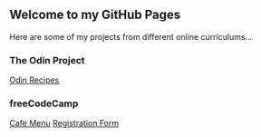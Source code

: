 ## Welcome to my GitHub Pages

Here are some of my projects from different online curriculums... 

### The Odin Project

[Odin Recipes](https://thorwine.github.io/odin-recipes/)

### freeCodeCamp

[Cafe Menu](https://thorwine.github.io/fCC-002-RWD-CafeMenu/)
[Registration Form](https://thorwine.github.io/fCC-004-RWD-RegistrationForm/)

